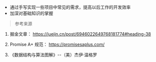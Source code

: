 - 通过手写实现一些项目中常见的需求，提高以后工作的开发效率
- 加深对基础知识的掌握

 
> 参考来源 
1. 掘金文章： https://juejin.cn/post/6946022649768181774#heading-38

2. Promise A+ 规范： https://promisesaplus.com/

3. 《数据结构与算法图解》--（美）杰伊·温格罗

